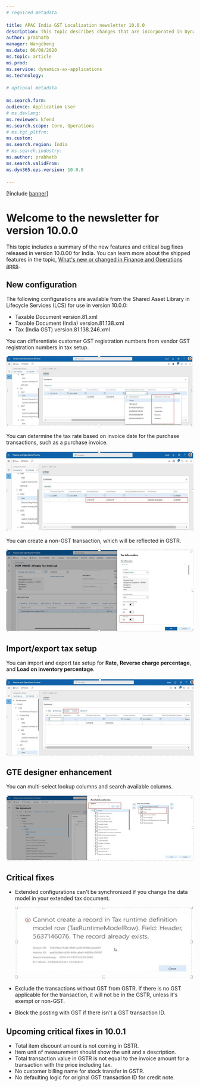 ```yaml
---
# required metadata

title: APAC India GST Localization newsletter 10.0.0
description: This topic describes changes that are incorporated in Dynamics 365 Finance version 10.0.0.
author: prabhatb
manager: Wangcheng
ms.date: 06/08/2020
ms.topic: article
ms.prod: 
ms.service: dynamics-ax-applications
ms.technology: 

# optional metadata

ms.search.form: 
audience: Application User
# ms.devlang: 
ms.reviewer: kfend
ms.search.scope: Core, Operations
# ms.tgt_pltfrm: 
ms.custom: 
ms.search.region: India
# ms.search.industry: 
ms.author: prabhatb
ms.search.validFrom: 
ms.dyn365.ops.version: 10.0.0

---
```

[!include [banner](../includes/banner.md)]

# Welcome to the newsletter for version 10.0.0

This topic includes a summary of the new features and critical bug fixes released in version 10.0.00 for India.
You can learn more about the shipped features in the topic, [What's new or changed in Finance and Operations apps](../../fin-and-ops/get-started/whats-new-changed-10-0.md).

## New configuration 
The following configurations are available from the Shared Asset Library in Lifecycle Services (LCS) for use in version 10.0.0:

- Taxable Document version.81.xml
- Taxable Document (India) version.81.138.xml
- Tax (India GST) version.81.138.246.xml 
 
You can differentiate customer GST registration numbers from vendor GST registration numbers in tax setup.

![](media/GST-registration-rate-setup-1-10-0-00.PNG)

You can determine the tax rate based on invoice date for the purchase transactions, such as a purchase invoice.

![](media/GST-invoice-date-rate-setup-2-10-0-00.PNG)

You can create a non-GST transaction, which will be reflected in GSTR.

![](media/GST-non-gst-transaction-3-10-0-00.PNG)

## Import/export tax setup

You can import and export tax setup for **Rate**, **Reverse charge percentage**, and **Load on inventory percentage**. 

![](media/GST-import-export-tax-setup-4-10-0-00.PNG)

## GTE designer enhancement

You can multi-select lookup columns and search available columns.

![](media/GST-gte-multi-select-5-10-0-00.PNG)

## Critical fixes 

- Extended configurations can't be synchronized if you change the data model in your extended tax document.

  ![](media/GST-extended-configuration-6-10-0-00.PNG)

- Exclude the transactions without GST from GSTR. If there is no GST applicable for the transaction, it will not be in the GSTR, unless it's exempt or non-GST.
- Block the posting with GST if there isn't a GST transaction ID. 

## Upcoming critical fixes in 10.0.1

- Total item discount amount is not coming in GSTR.
- Item unit of measurement should show the unit and a description.
- Total transaction value in GSTR is not equal to the invoice amount for a transaction with the price including tax.
- No customer billing name for stock transfer in GSTR.
-	No defaulting logic for original GST transaction ID for credit note.
 
